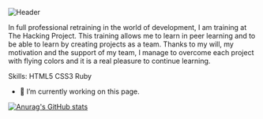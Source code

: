![Header](./github-header-image.png)

In full professional retraining in the world of development, I am training at The Hacking Project. This training allows me to learn in peer learning and to be able to learn by creating projects as a team. Thanks to my will, my motivation and the support of my team, I manage to overcome each project with flying colors and it is a real pleasure to continue learning.

Skills: HTML5 CSS3 Ruby  

- 🔭 I’m currently working on this page.  

[![Anurag's GitHub stats](https://github-readme-stats.vercel.app/api?username=Jakfamily&show_icons=true&theme=github_dark)](https://github.com/anuraghazra/github-readme-stats)
